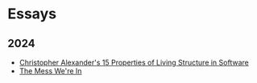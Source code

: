 # Essays

## 2024

- [Christopher Alexander's 15 Properties of Living Structure in Software](alexandrian-software)
- [The Mess We're In](0000-the-mess-we-are-in.html)